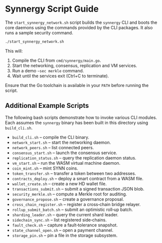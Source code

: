 # Synnergy Script Guide

The `start_synnergy_network.sh` script builds the `synnergy` CLI and boots the
core daemons using the commands provided by the CLI packages.  It also runs a
sample security command.

```bash
./start_synnergy_network.sh
```

This will:

1. Compile the CLI from `cmd/synnergy/main.go`.
2. Start the networking, consensus, replication and VM services.
3. Run a demo `~sec merkle` command.
4. Wait until the services exit (Ctrl+C to terminate).

Ensure that the Go toolchain is available in your `PATH` before running the
script.

## Additional Example Scripts

The following bash scripts demonstrate how to invoke various CLI modules. Each assumes the `synnergy` binary has been built in this directory using `build_cli.sh`.

- `build_cli.sh` – compile the CLI binary.
- `network_start.sh` – start the networking daemon.
- `network_peers.sh` – list connected peers.
- `consensus_start.sh` – launch the consensus service.
- `replication_status.sh` – query the replication daemon status.
- `vm_start.sh` – run the WASM virtual machine daemon.
- `coin_mint.sh` – mint SYNN coins.
- `token_transfer.sh` – transfer a token between two addresses.
- `contracts_deploy.sh` – deploy a smart contract from a WASM file.
- `wallet_create.sh` – create a new HD wallet file.
- `transactions_submit.sh` – submit a signed transaction JSON blob.
- `security_merkle.sh` – compute a Merkle root for auditing.
- `governance_propose.sh` – create a governance proposal.
- `cross_chain_register.sh` – register a cross‑chain bridge relayer.
- `rollup_submit_batch.sh` – submit an optimistic roll‑up batch.
- `sharding_leader.sh` – query the current shard leader.
- `sidechain_sync.sh` – list registered side‑chains.
- `fault_check.sh` – capture a fault‑tolerance snapshot.
- `state_channel_open.sh` – open a payment channel.
- `storage_pin.sh` – pin a file in the storage subsystem.

